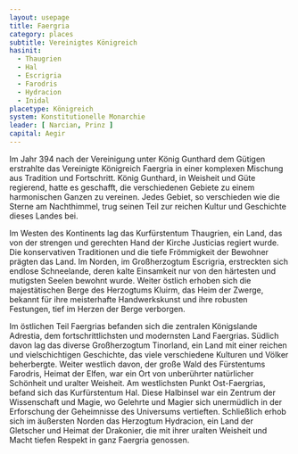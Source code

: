 ```yaml
---
layout: usepage
title: Faergria
category: places
subtitle: Vereinigtes Königreich
hasinit:
  - Thaugrien
  - Hal
  - Escrigria
  - Farodris
  - Hydracion
  - Inidal
placetype: Königreich
system: Konstitutionelle Monarchie
leader: [ Narcian, Prinz ]
capital: Aegir
---
```


Im Jahr 394 nach der Vereinigung unter König Gunthard dem Gütigen erstrahlte das Vereinigte Königreich Faergria in einer
komplexen Mischung aus Tradition und Fortschritt. König Gunthard, in Weisheit und Güte regierend, hatte es geschafft,
die verschiedenen Gebiete zu einem harmonischen Ganzen zu vereinen. Jedes Gebiet, so verschieden wie die Sterne am
Nachthimmel, trug seinen Teil zur reichen Kultur und Geschichte dieses Landes bei.

Im Westen des Kontinents lag das Kurfürstentum Thaugrien, ein Land, das von der strengen und gerechten Hand der Kirche
Justicias regiert wurde. Die konservativen Traditionen und die tiefe Frömmigkeit der Bewohner prägten das Land. Im
Norden, im Großherzogtum Escrigria, erstreckten sich endlose Schneelande, deren kalte Einsamkeit nur von den härtesten
und mutigsten Seelen bewohnt wurde. Weiter östlich erhoben sich die majestätischen Berge des Herzogtums Kluirm, das Heim
der Zwerge, bekannt für ihre meisterhafte Handwerkskunst und ihre robusten Festungen, tief im Herzen der Berge
verborgen.

Im östlichen Teil Faergrias befanden sich die zentralen Königslande Adrestia, dem fortschrittlichsten und modernsten
Land Faergrias. Südlich davon lag das diverse Großherzogtum Tinorland, ein Land mit einer reichen und vielschichtigen
Geschichte, das viele verschiedene Kulturen und Völker beherbergte. Weiter westlich davon, der große Wald des
Fürstentums Farodris, Heimat der Elfen, war ein Ort von unberührter natürlicher Schönheit und uralter Weisheit. Am
westlichsten Punkt Ost-Faergrias, befand sich das Kurfürstentum Hal. Diese Halbinsel war ein Zentrum der Wissenschaft
und Magie, wo Gelehrte und Magier sich unermüdlich in der Erforschung der Geheimnisse des Universums vertieften.
Schließlich erhob sich im äußersten Norden das Herzogtum Hydracion, ein Land der Gletscher und Heimat der Drakonier, die
mit ihrer uralten Weisheit und Macht tiefen Respekt in ganz Faergria genossen.